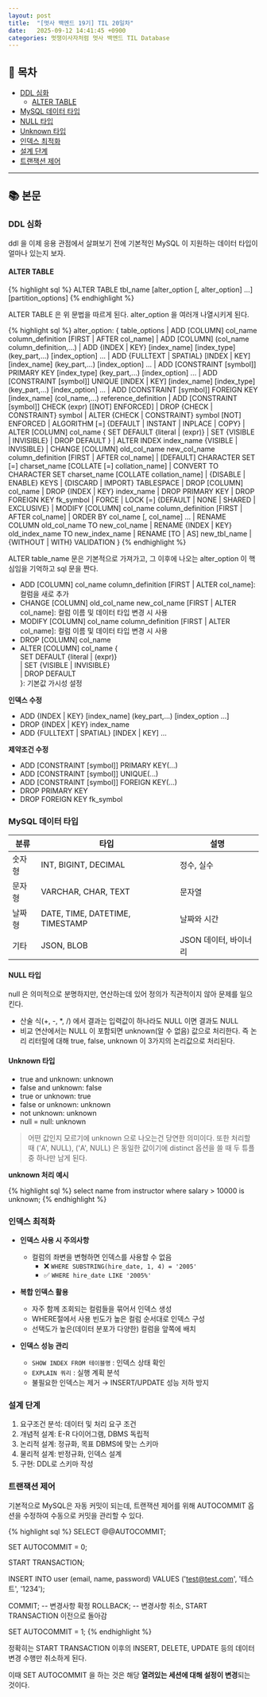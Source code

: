```yaml
---
layout: post
title:  "[멋사 백엔드 19기] TIL 20일차"
date:   2025-09-12 14:41:45 +0900
categories: 멋쟁이사자처럼 멋사 백엔드 TIL Database
---
```


<!--more-->

## 📂 목차
- [DDL 심화](#ddl-심화)
    - [ALTER TABLE](#alter-table)
- [MySQL 데이터 타입](#mysql-데이터-타입)
- [NULL 타입](#null-타입)
- [Unknown 타입](#unknown-타입)
- [인덱스 최적화](#인덱스-최적화)
- [설계 단계](#설계-단계)
- [트랜잭션 제어](#트랜잭션-제어)

---

## 📚 본문

### DDL 심화

ddl 을 이제 응용 관점에서 살펴보기 전에 기본적인 MySQL 이 지원하는 데이터 타입이 얼마나 있는지 보자.

#### ALTER TABLE

{% highlight sql %}
ALTER TABLE tbl_name
    [alter_option [, alter_option] ...]
    [partition_options]
{% endhighlight %}

ALTER TABLE 은 위 문법을 따르게 된다. alter_option 을 여러개 나열시키게 된다.

{% highlight sql %}
alter_option: {
    table_options
  | ADD [COLUMN] col_name column_definition
        [FIRST | AFTER col_name]
  | ADD [COLUMN] (col_name column_definition,...)
  | ADD {INDEX | KEY} [index_name]
        [index_type] (key_part,...) [index_option] ...
  | ADD {FULLTEXT | SPATIAL} [INDEX | KEY] [index_name]
        (key_part,...) [index_option] ...
  | ADD [CONSTRAINT [symbol]] PRIMARY KEY
        [index_type] (key_part,...)
        [index_option] ...
  | ADD [CONSTRAINT [symbol]] UNIQUE [INDEX | KEY]
        [index_name] [index_type] (key_part,...)
        [index_option] ...
  | ADD [CONSTRAINT [symbol]] FOREIGN KEY
        [index_name] (col_name,...)
        reference_definition
  | ADD [CONSTRAINT [symbol]] CHECK (expr) [[NOT] ENFORCED]
  | DROP {CHECK | CONSTRAINT} symbol
  | ALTER {CHECK | CONSTRAINT} symbol [NOT] ENFORCED
  | ALGORITHM [=] {DEFAULT | INSTANT | INPLACE | COPY}
  | ALTER [COLUMN] col_name {
        SET DEFAULT {literal | (expr)}
      | SET {VISIBLE | INVISIBLE}
      | DROP DEFAULT
    }
  | ALTER INDEX index_name {VISIBLE | INVISIBLE}
  | CHANGE [COLUMN] old_col_name new_col_name column_definition
        [FIRST | AFTER col_name]
  | [DEFAULT] CHARACTER SET [=] charset_name [COLLATE [=] collation_name]
  | CONVERT TO CHARACTER SET charset_name [COLLATE collation_name]
  | {DISABLE | ENABLE} KEYS
  | {DISCARD | IMPORT} TABLESPACE
  | DROP [COLUMN] col_name
  | DROP {INDEX | KEY} index_name
  | DROP PRIMARY KEY
  | DROP FOREIGN KEY fk_symbol
  | FORCE
  | LOCK [=] {DEFAULT | NONE | SHARED | EXCLUSIVE}
  | MODIFY [COLUMN] col_name column_definition
        [FIRST | AFTER col_name]
  | ORDER BY col_name [, col_name] ...
  | RENAME COLUMN old_col_name TO new_col_name
  | RENAME {INDEX | KEY} old_index_name TO new_index_name
  | RENAME [TO | AS] new_tbl_name
  | {WITHOUT | WITH} VALIDATION
}
{% endhighlight %}

ALTER table_name 문은 기본적으로 가져가고, 그 이후에 나오는 alter_option 이 핵심임을 기억하고 sql 문을 짠다.

- ADD [COLUMN] col_name column_definition [FIRST | ALTER col_name]: 컬럼을 새로 추가
- CHANGE [COLUMN] old_col_name new_col_name [FIRST | ALTER col_name]: 컬럼 이름 및 데이터 타입 변경 시 사용
- MODIFY [COLUMN] col_name column_definition [FIRST | ALTER col_name]: 컬럼 이름 및 데이터 타입 변경 시 사용
- DROP [COLUMN] col_name
- ALTER [COLUMN] col_name {  
    SET DEFAULT {literal | (expr)}  
  | SET {VISIBLE | INVISIBLE}  
  | DROP DEFAULT  
}: 기본값 가시성 설정

**인덱스 수정**
- ADD {INDEX | KEY} [index_name] (key_part,...) [index_option ...]
- DROP {INDEX | KEY} index_name
- ADD {FULLTEXT | SPATIAL} [INDEX | KEY] ...


**제약조건 수정**
- ADD [CONSTRAINT [symbol]] PRIMARY KEY(...)
- ADD [CONSTRAINT [symbol]] UNIQUE(...)
- ADD [CONSTRAINT [symbol]] FOREIGN KEY(...)
- DROP PRIMARY KEY
- DROP FOREIGN KEY fk_symbol


### MySQL 데이터 타입

| 분류   | 타입                         | 설명                  |
|--------|------------------------------|-----------------------|
| 숫자형 | INT, BIGINT, DECIMAL         | 정수, 실수            |
| 문자형 | VARCHAR, CHAR, TEXT          | 문자열                |
| 날짜형 | DATE, TIME, DATETIME, TIMESTAMP | 날짜와 시간         |
| 기타   | JSON, BLOB                   | JSON 데이터, 바이너리 |

#### NULL 타입

null 은 의미적으로 분명하지만, 연산하는데 있어 정의가 직관적이지 않아 문제를 일으킨다.

- 산술 식(+, -, *, /) 에서 결과는 입력값이 하나라도 NULL 이면 결과도 NULL
- 비교 연산에서는 NULL 이 포함되면 unknown(알 수 없음) 값으로 처리한다. 즉 논리 리터럴에 대해 true, false, unknown 이 3가지의 논리값으로 처리된다.

#### Unknown 타입

- true and unknown: unknown
- false and unknown: false
- true or unknown: true
- false or unknown: unknown
- not unknown: unknown
- null = null: unknown

> 어떤 값인지 모르기에 unknown 으로 나오는건 당연한 의미이다. 또한 처리할 때 ('A', NULL), ('A', NULL) 은 동일한 값이기에 distinct 옵션을 쓸 때 두 튜플 중 하나만 남게 된다.

**unknown 처리 예시**

{% highlight sql %}
select name
from instructor
where salary > 10000 is unknown;
{% endhighlight %}

### 인덱스 최적화

- **인덱스 사용 시 주의사항**
  - 컬럼의 좌변을 변형하면 인덱스를 사용할 수 없음  
    - ❌ `WHERE SUBSTRING(hire_date, 1, 4) = '2005'`  
    - ✅ `WHERE hire_date LIKE '2005%'`

- **복합 인덱스 활용**
  - 자주 함께 조회되는 컬럼들을 묶어서 인덱스 생성
  - WHERE절에서 사용 빈도가 높은 컬럼 순서대로 인덱스 구성
  - 선택도가 높은(데이터 분포가 다양한) 컬럼을 앞쪽에 배치

- **인덱스 성능 관리**
  - `SHOW INDEX FROM 테이블명` : 인덱스 상태 확인
  - `EXPLAIN 쿼리` : 실행 계획 분석
  - 불필요한 인덱스는 제거 → INSERT/UPDATE 성능 저하 방지

### 설계 단계

1. 요구조건 분석: 데이터 및 처리 요구 조건
2. 개념적 설계: E-R 다이어그램, DBMS 독립적
3. 논리적 설계: 정규화, 목표 DBMS에 맞는 스키마
4. 물리적 설계: 반정규화, 인덱스 설계
5. 구현: DDL로 스키마 작성

### 트랜잭션 제어

기본적으로 MySQL은 자동 커밋이 되는데, 트랜잭션 제어를 위해 AUTOCOMMIT 옵션을 수정하여 수동으로 커밋을 관리할 수 있다.

{% highlight sql %}
SELECT @@AUTOCOMMIT;

SET AUTOCOMMIT = 0;

START TRANSACTION;

INSERT INTO user (email, name, password)
VALUES ('test@test.com', '테스트', '1234');

COMMIT; -- 변경사항 확정
ROLLBACK; -- 변경사항 취소, START TRANSACTION 이전으로 돌아감

SET AUTOCOMMIT = 1;
{% endhighlight %}

정확히는 START TRANSACTION 이후의 INSERT, DELETE, UPDATE 등의 데이터 변경 수행만 취소하게 된다.

이때 SET AUTOCOMMIT 을 하는 것은 해당 **열려있는 세션에 대해 설정이 변경**되는 것이다.
